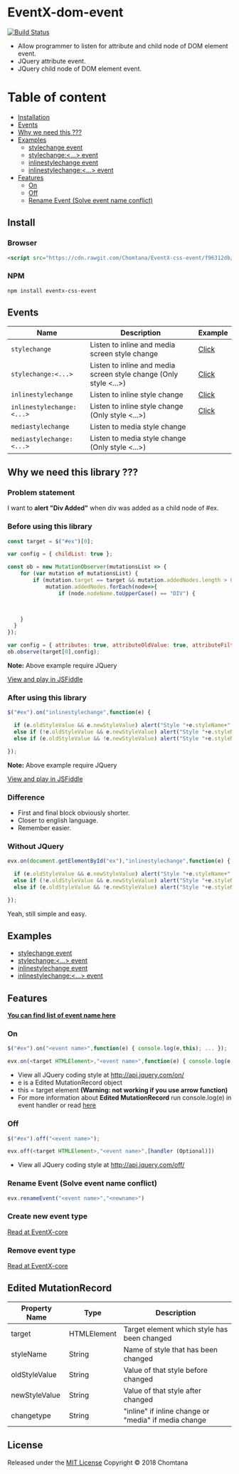 # EventX-dom-event
[![Build Status](https://travis-ci.org/Chomtana/EventX-css-event.svg?branch=master)](https://travis-ci.org/Chomtana/EventX-dom-event)
* Allow programmer to listen for attribute and child node of DOM element event.
* JQuery attribute event.
* JQuery child node of DOM element event.
  
# Table of content
* [Installation](#install)
* [Events](#events)
* [Why we need this ???](#why-we-need-this-library-)
* [Examples](#examples)
  * [stylechange event](https://jsfiddle.net/Chomtana/f9wbnjye/)
  * [stylechange:<...> event](https://jsfiddle.net/Chomtana/hezvk3LL/)
  * [inlinestylechange event](https://jsfiddle.net/Chomtana/gt6mmpdj/)
  * [inlinestylechange:<...> event](https://jsfiddle.net/Chomtana/3m3frtc4/)
* [Features](#features)
  * [On](#on)
  * [Off](#off)
  * [Rename Event (Solve event name conflict)](#rename-event-solve-event-name-conflict)

## Install
### Browser
```html
<script src="https://cdn.rawgit.com/Chomtana/EventX-css-event/f96312db/dist/eventx-css.js"></script>
```

### NPM
```
npm install eventx-css-event
```

## Events
| Name | Description | Example |
| ------------- | ------------- | ------------- |
| `stylechange` | Listen to inline and media screen style change | [Click](https://jsfiddle.net/Chomtana/f9wbnjye/) |
| `stylechange:<...>`  | Listen to inline and media screen style change (Only style <...>) | [Click](https://jsfiddle.net/Chomtana/hezvk3LL/) |
| `inlinestylechange`  | Listen to inline style change | [Click](https://jsfiddle.net/Chomtana/gt6mmpdj/) |
| `inlinestylechange:<...>`  | Listen to inline style change (Only style <...>) | [Click](https://jsfiddle.net/Chomtana/3m3frtc4/) |
| `mediastylechange`  | Listen to media style change | |
| `mediastylechange:<...>`  | Listen to media style change (Only style <...>) | |

## Why we need this library ???
### Problem statement
I want to **alert "Div Added"** when div was added as a child node of #ex.

### Before using this library
```javascript
const target = $("#ex")[0];

var config = { childList: true };

const ob = new MutationObserver(mutationsList => {
    for (var mutation of mutationsList) {
        if (mutation.target == target && mutation.addedNodes.length > 0) {
            mutation.addedNodes.forEach(node=>{
                if (node.nodeName.toUpperCase() == "DIV") {
```
```javascript
                    
```
```javascript
    }
  }
});

var config = { attributes: true, attributeOldValue: true, attributeFilter: ["style"]};
ob.observe(target[0],config);
```
**Note:** Above example require JQuery

[View and play in JSFiddle](https://jsfiddle.net/Chomtana/30d2wctj/)

### After using this library
```javascript
$("#ex").on("inlinestylechange",function(e) {
```
```javascript
  if (e.oldStyleValue && e.newStyleValue) alert("Style "+e.styleName+" changed from "+e.oldStyleValue+" to "+e.newStyleValue);
  else if (!e.oldStyleValue && e.newStyleValue) alert("Style "+e.styleName+" added with value "+e.newStyleValue);
  else if (e.oldStyleValue && !e.newStyleValue) alert("Style "+e.styleName+" removed with old value "+e.oldStyleValue);
```
```javascript
});
```
**Note:** Above example require JQuery

[View and play in JSFiddle](https://jsfiddle.net/Chomtana/gt6mmpdj/)

### Difference
* First and final block obviously shorter.
* Closer to english language.
* Remember easier.

### Without JQuery
```javascript
evx.on(document.getElementById("ex"),"inlinestylechange",function(e) {
```
```javascript
  if (e.oldStyleValue && e.newStyleValue) alert("Style "+e.styleName+" changed from "+e.oldStyleValue+" to "+e.newStyleValue);
  else if (!e.oldStyleValue && e.newStyleValue) alert("Style "+e.styleName+" added with value "+e.newStyleValue);
  else if (e.oldStyleValue && !e.newStyleValue) alert("Style "+e.styleName+" removed with old value "+e.oldStyleValue);
```
```javascript
});
```
Yeah, still simple and easy.

## Examples
* [stylechange event](https://jsfiddle.net/Chomtana/f9wbnjye/)
* [stylechange:<...> event](https://jsfiddle.net/Chomtana/hezvk3LL/)
* [inlinestylechange event](https://jsfiddle.net/Chomtana/gt6mmpdj/)
* [inlinestylechange:<...> event](https://jsfiddle.net/Chomtana/3m3frtc4/)

## Features
**[You can find list of event name here](#events)**
### On
```javascript
$("#ex").on("<event name>",function(e) { console.log(e,this); ... });
```
```javascript
evx.on(<target HTMLElement>,"<event name>",function(e) { console.log(e,this); ... });
```
* View all JQuery coding style at http://api.jquery.com/on/
* e is a Edited MutationRecord object
* this = target element **(Warning: not working if you use arrow function)**
* For more information about **Edited MutationRecord** run console.log(e) in event handler or read [here](#edited-mutationrecord)

### Off
```javascript
$("#ex").off("<event name>");
```
```javascript
evx.off(<target HTMLElement>,"<event name>",[handler (Optional)])
```
* View all JQuery coding style at http://api.jquery.com/off/

### Rename Event (Solve event name conflict)
```javascript
evx.renameEvent("<event name>","<newname>")
```

### Create new event type
[Read at EventX-core](https://github.com/Chomtana/EventX-core#create-new-event)

### Remove event type
[Read at EventX-core](https://github.com/Chomtana/EventX-core)

## Edited MutationRecord
| Property Name | Type | Description |
| ------------- | ---- | ----------- |
| target | HTMLElement | Target element which style has been changed |
| styleName | String | Name of style that has been changed |
| oldStyleValue | String | Value of that style before changed |
| newStyleValue | String | Value of that style after changed |
| changetype | String | "inline" if inline change or "media" if media change |

## License
Released under the [MIT License](https://github.com/Chomtana/EventX-css-event/blob/master/LICENSE)
Copyright © 2018 Chomtana
